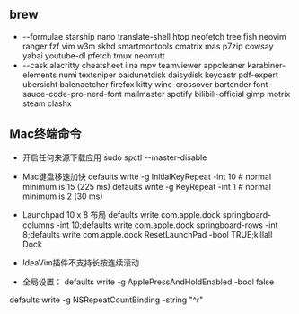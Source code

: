 ## brew
* --formulae
starship nano translate-shell htop neofetch tree fish neovim ranger fzf vim w3m skhd smartmontools cmatrix mas p7zip cowsay yabai youtube-dl pfetch tmux neomutt
* --cask
alacritty cheatsheet iina mpv teamviewer appcleaner karabiner-elements numi textsniper baidunetdisk daisydisk keycastr pdf-expert ubersicht balenaetcher firefox kitty wine-crossover bartender font-sauce-code-pro-nerd-font mailmaster spotify bilibili-official gimp motrix steam clashx

## Mac终端命令
* 开启任何来源下载应用
sudo spctl --master-disable

* Mac键盘移速加快
defaults write -g InitialKeyRepeat -int 10 # normal minimum is 15 (225 ms)
defaults write -g KeyRepeat -int 1 # normal minimum is 2 (30 ms)

* Launchpad 10 x 8 布局
defaults write com.apple.dock springboard-columns -int 10;defaults write com.apple.dock springboard-rows -int 8;defaults write com.apple.dock ResetLaunchPad -bool TRUE;killall Dock

* IdeaVim插件不支持长按连续滚动
* 全局设置：
defaults write -g ApplePressAndHoldEnabled -bool false

defaults write -g NSRepeatCountBinding -string "^r"
